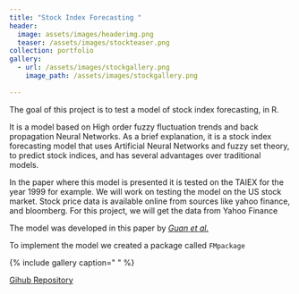 ```yaml
---
title: "Stock Index Forecasting "
header:
  image: assets/images/headerimg.png 
  teaser: /assets/images/stockteaser.png
collection: portfolio
gallery:
  - url: /assets/images/stockgallery.png
    image_path: /assets/images/stockgallery.png
   
---
```


The goal of this project is to test a model of stock index forecasting, in R.

It is a model based on High order fuzzy fluctuation trends and back propagation Neural Networks. As a brief explanation, it is a stock index forecasting model that uses Artificial Neural Networks and fuzzy set theory, to predict stock indices, and has several advantages over traditional models.

In the paper where this model is presented it is tested on the TAIEX for the year 1999 for example. We will work on testing the model on the US stock market. Stock price data is available online from sources like yahoo finance, and bloomberg. For this project, we will get the data from Yahoo Finance

The model was developed in this paper by *[Guan et al.](https://journals.plos.org/plosone/article/file?id=10.1371/journal.pone.0192366&type=printable)*

To implement the model we created a package called `FMpackage`


{% include gallery caption=" " %}


[Gihub Repository](https://github.com/sandra-nguemto/stock-index-forecasting)

